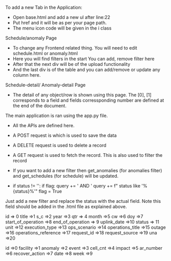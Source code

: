To add a new Tab in the Application:
- Open base.html and add a new ul after line:22
- Put href and it will be as per your page path. 
- The menu icon code will be given in the     i class    




Schedule/anomaly Page
- To change any Frontend related thing. You will need to edit schedule.html or anomaly.html
- Here you will find filters in the start You can add, remove filter here
- After that the next div will be of the upload functionality
- And the last div is of the table and you can add/remove or update any column here. 


Schedule-detail/ Anomaly-detail Page

- The detail of any object/row is shown using this page.
The [0], [1] corresponds to a field and fields corressponding number are defined at the end of the document.


The main application is ran using the app.py file.

- All the APIs are defined here. 
- A POST request is which is used to save the data
- A DELETE request is used to delete a record
- A GET request is used to fetch the record. This is also 
    used to filter the record

- If you want to add a new filter then get_anomalies (for anomalies filter) and get_schedules (for schedule) will be updated.
-  if status != '':
            if flag:
                query += ' AND '
            query += f" status like '%{status}%'"
            flag = True

Just add a new filter and replace the status with the actual field.
Note this field should be added in the .html file as explained above.


id => 0
title =>1
s_c =>2
year =>3
qtr => 4
month =>5
cw =>6
doy =>7
start_of_operation =>8
end_of_operation => 9
uplink_date =>10
status => 11
unit =>12
execution_type =>13
ops_scenario =>14
operations_title =>15
outage =>16
operations_reference =>17
request_id =>18
request_source =>19
una =>20

id =>0
facility =>1
anomaly =>2
event =>3
cell_cnt =>4
impact =>5
ar_number =>6
recover_action =>7
date =>8
week =>9